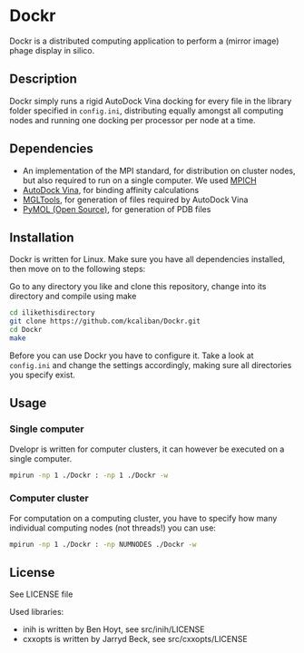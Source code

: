 # Dockr

Dockr is a distributed computing application to perform a (mirror image)
phage display in silico.

## Description

Dockr simply runs a rigid AutoDock Vina docking for every file in the
library folder specified in `config.ini`, distributing equally amongst
all computing nodes and running one docking per processor per node
at a time.

## Dependencies

* An implementation of the MPI standard, for distribution on cluster nodes, but also required to run on a single computer. We used [MPICH](https://www.mpich.org/)
* [AutoDock Vina](http://vina.scripps.edu/), for binding affinity calculations
* [MGLTools](http://mgltools.scripps.edu/), for generation of files required by AutoDock Vina
* [PyMOL (Open Source)](https://sourceforge.net/projects/pymol/), for generation of PDB files


## Installation

Dockr is written for Linux. Make sure you have all dependencies installed, then
move on to the following steps:

Go to any directory you like and clone this repository, change into its directory
and compile using make
```bash
cd ilikethisdirectory
git clone https://github.com/kcaliban/Dockr.git
cd Dockr
make
```

Before you can use Dockr you have to configure it. Take a look at `config.ini`
and change the settings accordingly, making sure all directories you
specify exist.

## Usage

### Single computer

Dvelopr is written for computer clusters, it can however be executed on a single
computer.

```bash
mpirun -np 1 ./Dockr : -np 1 ./Dockr -w
```

### Computer cluster

For computation on a computing cluster, you have to specify how many
individual computing nodes (not threads!) you can use:

```bash
mpirun -np 1 ./Dockr : -np NUMNODES ./Dockr -w
```

## License

See LICENSE file

Used libraries:
* inih is written by Ben Hoyt, see src/inih/LICENSE
* cxxopts is written by Jarryd Beck, see src/cxxopts/LICENSE
